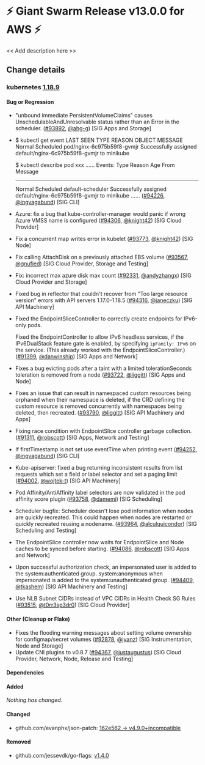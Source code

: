 # :zap: Giant Swarm Release v13.0.0 for AWS :zap:

<< Add description here >>

## Change details


### kubernetes [1.18.9](https://github.com/kubernetes/kubernetes/releases/tag/v1.18.9)

#### Bug or Regression
- "unbound immediate PersistentVolumeClaims" causes UnschedulableAndUnresolvable status rather than an Error in the scheduler. ([#93892](https://github.com/kubernetes/kubernetes/pull/93892), [@ahg-g](https://github.com/ahg-g)) [SIG Apps and Storage]
- $ kubectl get event
  LAST SEEN   TYPE     REASON              OBJECT                        MESSAGE
  <unknown>   Normal   Scheduled           pod/nginx-6c975b59f8-gvmjr    Successfully assigned default/nginx-6c975b59f8-gvmjr to minikube
  
  $ kubectl describe pod xxx
  ......
  Events:
    Type    Reason     Age        From               Message
    ----    ------     ----       ----               -------
    Normal  Scheduled  <unknown>  default-scheduler  Successfully assigned default/nginx-6c975b59f8-gvmjr to minikube
  ...... ([#94226](https://github.com/kubernetes/kubernetes/pull/94226), [@ingvagabund](https://github.com/ingvagabund)) [SIG CLI]
- Azure: fix a bug that kube-controller-manager would panic if wrong Azure VMSS name is configured ([#94306](https://github.com/kubernetes/kubernetes/pull/94306), [@knight42](https://github.com/knight42)) [SIG Cloud Provider]
- Fix a concurrent map writes error in kubelet ([#93773](https://github.com/kubernetes/kubernetes/pull/93773), [@knight42](https://github.com/knight42)) [SIG Node]
- Fix calling AttachDisk on a previously attached EBS volume ([#93567](https://github.com/kubernetes/kubernetes/pull/93567), [@gnufied](https://github.com/gnufied)) [SIG Cloud Provider, Storage and Testing]
- Fix: incorrect max azure disk max count ([#92331](https://github.com/kubernetes/kubernetes/pull/92331), [@andyzhangx](https://github.com/andyzhangx)) [SIG Cloud Provider and Storage]
- Fixed bug in reflector that couldn't recover from "Too large resource version" errors with API servers 1.17.0-1.18.5 ([#94316](https://github.com/kubernetes/kubernetes/pull/94316), [@janeczku](https://github.com/janeczku)) [SIG API Machinery]
- Fixed the EndpointSliceController to correctly create endpoints for IPv6-only pods.
  
  Fixed the EndpointController to allow IPv6 headless services, if the IPv6DualStack
  feature gate is enabled, by specifying `ipFamily: IPv6` on the service. (This already
  worked with the EndpointSliceController.) ([#91399](https://github.com/kubernetes/kubernetes/pull/91399), [@danwinship](https://github.com/danwinship)) [SIG Apps and Network]
- Fixes a bug evicting pods after a taint with a limited tolerationSeconds toleration is removed from a node ([#93722](https://github.com/kubernetes/kubernetes/pull/93722), [@liggitt](https://github.com/liggitt)) [SIG Apps and Node]
- Fixes an issue that can result in namespaced custom resources being orphaned when their namespace is deleted, if the CRD defining the custom resource is removed concurrently with namespaces being deleted, then recreated. ([#93790](https://github.com/kubernetes/kubernetes/pull/93790), [@liggitt](https://github.com/liggitt)) [SIG API Machinery and Apps]
- Fixing race condition with EndpointSlice controller garbage collection. ([#91311](https://github.com/kubernetes/kubernetes/pull/91311), [@robscott](https://github.com/robscott)) [SIG Apps, Network and Testing]
- If firstTimestamp is not set use eventTime when printing event ([#94252](https://github.com/kubernetes/kubernetes/pull/94252), [@ingvagabund](https://github.com/ingvagabund)) [SIG CLI]
- Kube-apiserver: fixed a bug returning inconsistent results from list requests which set a field or label selector and set a paging limit ([#94002](https://github.com/kubernetes/kubernetes/pull/94002), [@wojtek-t](https://github.com/wojtek-t)) [SIG API Machinery]
- Pod Affinity/AntiAffinity label selectors are now validated in the pod affinity score plugin ([#93758](https://github.com/kubernetes/kubernetes/pull/93758), [@damemi](https://github.com/damemi)) [SIG Scheduling]
- Scheduler bugfix: Scheduler doesn't lose pod information when nodes are quickly recreated. This could happen when nodes are restarted or quickly recreated reusing a nodename. ([#93964](https://github.com/kubernetes/kubernetes/pull/93964), [@alculquicondor](https://github.com/alculquicondor)) [SIG Scheduling and Testing]
- The EndpointSlice controller now waits for EndpointSlice and Node caches to be synced before starting. ([#94086](https://github.com/kubernetes/kubernetes/pull/94086), [@robscott](https://github.com/robscott)) [SIG Apps and Network]
- Upon successful authorization check, an impersonated user is added to the system:authenticated group.
  system:anonymous when impersonated is added to the system:unauthenticated group. ([#94409](https://github.com/kubernetes/kubernetes/pull/94409), [@tkashem](https://github.com/tkashem)) [SIG API Machinery and Testing]
- Use NLB Subnet CIDRs instead of VPC CIDRs in Health Check SG Rules ([#93515](https://github.com/kubernetes/kubernetes/pull/93515), [@t0rr3sp3dr0](https://github.com/t0rr3sp3dr0)) [SIG Cloud Provider]
#### Other (Cleanup or Flake)
- Fixes the flooding warning messages about setting volume ownership for configmap/secret volumes ([#92878](https://github.com/kubernetes/kubernetes/pull/92878), [@jvanz](https://github.com/jvanz)) [SIG Instrumentation, Node and Storage]
- Update CNI plugins to v0.8.7 ([#94367](https://github.com/kubernetes/kubernetes/pull/94367), [@justaugustus](https://github.com/justaugustus)) [SIG Cloud Provider, Network, Node, Release and Testing]
#### Dependencies
#### Added
_Nothing has changed._
#### Changed
- github.com/evanphx/json-patch: [162e562 → v4.9.0+incompatible](https://github.com/evanphx/json-patch/compare/162e562...v4.9.0)
#### Removed
- github.com/jessevdk/go-flags: [v1.4.0](https://github.com/jessevdk/go-flags/tree/v1.4.0)



